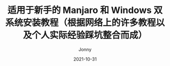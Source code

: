 ---
title: 适用于新手的 Manjaro 和 Windows 双系统安装教程（根据网络上的许多教程以及个人实际经验踩坑整合而成）
categories: 电脑系统
tags: 
  - windows
  - manjaro
updated: 2021-10-31
date: 2021-10-31
author: Jonny
link: https://jonnys.top/posts/0003/index.html
description: 我本人目前在自己的电脑上安装了 Windows 10 和 Manjaro KDE ，主力系统还是 Windows ，毕竟要用到的一些软件尽管在 Linux 上有很棒的替代品，但用着还是很不习惯，再加上 Linux 虽然有 wine ，但 wine 的兼容性也是有限的，诸如以上的还有一些小问题，这里就不一一列举了。
headimg: # 可以设置文章头图
# backup: https://archive.vn/U36NG # 将页面存档到 archive.tody 网页快照档案馆的存档链接 https://archive.tody
---